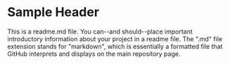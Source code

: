 # Sample Header

This is a readme.md file. You can--and should--place important introductory information about your project in a readme file. The ".md" file extension stands for "markdown", which is essentially a formatted file that GitHub interprets and displays on the main repository page.
